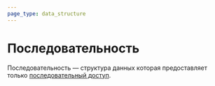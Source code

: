 ```yaml
---
page_type: data_structure
---
```


# Последовательность

Последовательность — структура данных которая предоставляет только [последовательный доступ]([[20221122205522]]).


